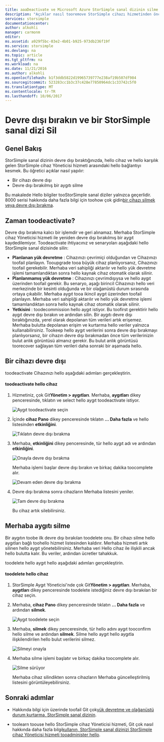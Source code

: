 ```yaml
---
title: aaaDeactivate ve Microsoft Azure StorSimple sanal dizinin silme | Microsoft Docs
description: "Açıklar nasıl tooremove StorSimple cihazı hizmetinden önce devre dışı bırakma ve silme."
services: storsimple
documentationcenter: 
author: alkohli
manager: carmonm
editor: 
ms.assetid: a929f5bc-03e2-4b01-b925-973db236f19f
ms.service: storsimple
ms.devlang: na
ms.topic: article
ms.tgt_pltfrm: na
ms.workload: na
ms.date: 11/21/2016
ms.author: alkohli
ms.openlocfilehash: b1f3ddb5822d19965739777e238af19b507df984
ms.sourcegitcommit: 523283cc1b3c37c428e77850964dc1c33742c5f0
ms.translationtype: MT
ms.contentlocale: tr-TR
ms.lasthandoff: 10/06/2017
---
```

# <a name="deactivate-and-delete-a-storsimple-virtual-array"></a>Devre dışı bırakın ve bir StorSimple sanal dizi Sil

## <a name="overview"></a>Genel Bakış

StorSimple sanal dizinin devre dışı bıraktığınızda, hello cihaz ve hello karşılık gelen StorSimple cihaz Yöneticisi hizmeti arasındaki hello bağlantıyı kesmek. Bu öğretici açıklar nasıl yapılır:

* Bir cihazı devre dışı 
* Devre dışı bırakılmış bir aygıtı silme

Bu makalede Hello bilgiler tooStorSimple sanal diziler yalnızca geçerlidir. 8000 serisi hakkında daha fazla bilgi için toohow çok gidin[bir cihazı silmek veya devre dışı bırakma](storsimple-deactivate-and-delete-device.md).

## <a name="when-toodeactivate"></a>Zaman toodeactivate?

Devre dışı bırakma kalıcı bir işlemdir ve geri alınamaz. Merhaba StorSimple cihaz Yöneticisi hizmeti ile yeniden devre dışı bırakılmış bir aygıt kaydedilemiyor. Toodeactivate ihtiyacınız ve senaryoları aşağıdaki hello StorSimple sanal dizisinde silin:

* **Planlanan yük devretme** : Cihazınızı çevrimiçi olduğundan ve Cihazınızı toofail planlayın. Tooupgrade tooa büyük cihaz planlıyorsanız, Cihazınızı toofail gerekebilir. Merhaba veri sahipliği aktarılır ve hello yük devretme işlemi tamamlandıktan sonra hello kaynak cihaz otomatik olarak silinir.
* **Planlanmamış yük devretme** : Cihazınızı çevrimdışıysa ve hello aygıt üzerinden toofail gerekir. Bu senaryo, aşağı birincil Cihazınızı hello veri merkezinde bir kesinti olduğunda ve bir olağanüstü durum sırasında ortaya çıkabilir. Merhaba aygıt tooa ikincil aygıt üzerinden toofail planlayın. Merhaba veri sahipliği aktarılır ve hello yük devretme işlemi tamamlandıktan sonra hello kaynak cihaz otomatik olarak silinir.
* **Yetkisini** : toodecommission hello aygıt istiyor. Bu toofirst gerektirir hello aygıt devre dışı bırakın ve ardından silin. Bir aygıtı devre dışı bıraktığınızda, yerel olarak depolanan tüm verileri artık erişemez. Merhaba bulutta depolanan erişim ve kurtarma hello veriler yalnızca kullanabilirsiniz. Tookeep hello aygıt verilerini sonra devre dışı bırakmayı planlıyorsanız, bir cihazın devre dışı bırakmadan önce tüm verilerinizin bulut anlık görüntüsü almanız gerekir. Bu bulut anlık görüntüsü toorecover sağlayan tüm verileri daha sonraki bir aşamada hello.

## <a name="deactivate-a-device"></a>Bir cihazı devre dışı

toodeactivate Cihazınızı hello aşağıdaki adımları gerçekleştirin.

#### <a name="toodeactivate-hello-device"></a>toodeactivate hello cihaz

1. Hizmetiniz, çok Git**Yönetim > aygıtları**. Merhaba, **aygıtları** dikey penceresinde, tıklatın ve select hello aygıt toodeactivate istiyor.
   
    ![Aygıt toodeactivate seçin](./media/storsimple-virtual-array-deactivate-and-delete-device/deactivate-delete7.png)
2. İçinde **cihaz Pano** dikey penceresinde tıklatın **... Daha fazla** ve hello listesinden **etkinliğini**.
   
    ![Tıklatın devre dışı bırakma](./media/storsimple-virtual-array-deactivate-and-delete-device/deactivate-delete8.png)
3. Merhaba, **etkinliğini** dikey penceresinde, tür hello aygıt adı ve ardından **etkinliğini**. 
   
    ![Onayla devre dışı bırakma](./media/storsimple-virtual-array-deactivate-and-delete-device/deactivate-delete1.png)
   
    Merhaba işlemi başlar devre dışı bırakın ve birkaç dakika toocomplete alır.
   
    ![Devam eden devre dışı bırakma](./media/storsimple-virtual-array-deactivate-and-delete-device/deactivate-delete2.png)
4. Devre dışı bırakma sonra cihazların Merhaba listesini yeniler.
   
    ![Tam devre dışı bırakma](./media/storsimple-virtual-array-deactivate-and-delete-device/deactivate-delete3.png)
   
    Bu cihaz artık silebilirsiniz.

## <a name="delete-hello-device"></a>Merhaba aygıtı silme

Bir aygıtın toobe ilk devre dışı bırakılan toodelete onu. Bir cihazı silme hello aygıtları bağlı toohello hizmet listesinden kaldırır. Merhaba hizmeti artık silinen hello aygıt yönetebilirsiniz. Merhaba veri Hello cihaz ile ilişkili ancak hello bulutta kalır. Bu veriler, ardından ücretler tahakkuk.

toodelete hello aygıt hello aşağıdaki adımları gerçekleştirin.

#### <a name="toodelete-hello-device"></a>toodelete hello cihaz

1. StorSimple Aygıt Yöneticisi'nde çok Git**Yönetim > aygıtları**. Merhaba, **aygıtları** dikey penceresinde toodelete istediğiniz devre dışı bırakılan bir cihaz seçin.
2. Merhaba, **cihaz Pano** dikey penceresinde tıklatın **... Daha fazla** ve ardından **silmek**.
   
   ![Aygıt toodelete seçin](./media/storsimple-virtual-array-deactivate-and-delete-device/deactivate-delete4.png)
3. Merhaba, **silmek** dikey penceresinde, tür hello adını aygıt tooconfirm hello silme ve ardından **silmek**. Silme hello aygıt hello aygıtla ilişkilendirilen hello bulut verilerini silmez. 
   
   ![Silmeyi onayla](./media/storsimple-virtual-array-deactivate-and-delete-device/deactivate-delete5.png) 
4. Merhaba silme işlemi başlatır ve birkaç dakika toocomplete alır.
   
   ![Silme sürüyor](./media/storsimple-virtual-array-deactivate-and-delete-device/deactivate-delete6.png)
   
    Merhaba cihaz silindikten sonra cihazların Merhaba güncelleştirilmiş listesini görüntüleyebilirsiniz.

## <a name="next-steps"></a>Sonraki adımlar

* Hakkında bilgi için üzerinde toofail Git çok[yük devretme ve olağanüstü durum kurtarma, StorSimple sanal dizinin](storsimple-virtual-array-failover-dr.md).

* toolearn toouse hello StorSimple cihaz Yöneticisi hizmeti, Git çok nasıl hakkında daha fazla bilgi[kullanın, StorSimple sanal dizinizi StorSimple cihaz Yöneticisi hizmeti tooadminister hello](storsimple-virtual-array-manager-service-administration.md). 

